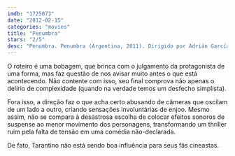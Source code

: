 ```yaml
---
imdb: "1725073"
date: "2012-02-15"
categories: "movies"
title: "Penumbra"
stars: "2/5"
desc: "Penumbra. Penumbra (Argentina, 2011). Dirigido por Adrián García Bogliano, Ramiro García Bogliano. Escrito por Adrián García Bogliano, Ramiro García Bogliano. Com Cristina Brondo, Camila Bordonaba, Berta Muñiz, Arnaldo André, Mirella Pascual, Victoria Witemburg, Diego Cremonesi, Gustavo Garzón, Hernan Penner."
---
```

O roteiro é uma bobagem, que brinca com o julgamento da protagonista de uma forma, mas faz questão de nos avisar muito antes o que está acontecendo. Não contente com isso, seu final comprova não apenas o delírio de complexidade (quando na verdade temos um desfecho simplista).

Fora isso, a direção faz o que acha certo abusando de câmeras que oscilam de um lado a outro, criando sensações involuntárias de enjoo. Mesmo assim, não se compara à desastrosa escolha de colocar efeitos sonoros de suspense ao menor movimento dos personagens, transformando um thriller ruim pela falta de tensão em uma comédia não-declarada.

De fato, Tarantino não está sendo boa influência para seus fãs cineastas.

